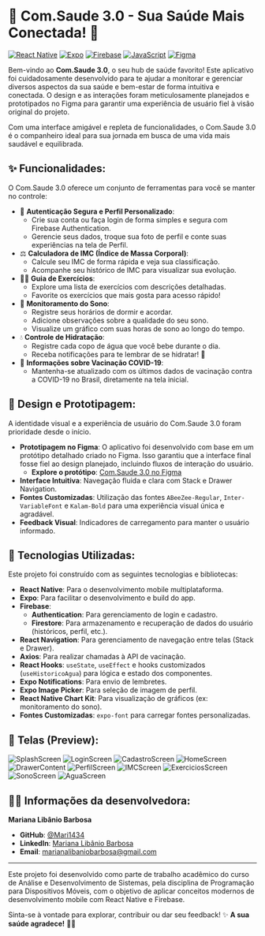 # 🧘 Com.Saude 3.0 - Sua Saúde Mais Conectada! 💚

[![React Native](https://img.shields.io/badge/React%20Native-0.76.9-61DAFB?style=for-the-badge&logo=react)](https://reactnative.dev/)
[![Expo](https://img.shields.io/badge/Expo-52.0.46-000020?style=for-the-badge&logo=expo&logoColor=white)](https://expo.dev/)
[![Firebase](https://img.shields.io/badge/Firebase-DA5A05?style=for-the-badge&logo=firebase&logoColor=white)](https://firebase.google.com/)
[![JavaScript](https://img.shields.io/badge/JavaScript-ES6%2B-F7DF1E?style=for-the-badge&logo=javascript&logoColor=black)](https://developer.mozilla.org/pt-BR/docs/Web/JavaScript)
[![Figma](https://img.shields.io/badge/Figma-Design-F24E1E?style=for-the-badge&logo=figma&logoColor=white)](https://www.figma.com/design/EIl6MJxT8kR4eHyGyUoiqA/Com.saude-3.0?node-id=0-1&p=f&t=5UnP59BMOyVmAX9i-0)

Bem-vindo ao **Com.Saude 3.0**, o seu hub de saúde favorito! Este aplicativo foi cuidadosamente desenvolvido para te ajudar a monitorar e gerenciar diversos aspectos da sua saúde e bem-estar de forma intuitiva e conectada. O design e as interações foram meticulosamente planejados e prototipados no Figma para garantir uma experiência de usuário fiel à visão original do projeto.

Com uma interface amigável e repleta de funcionalidades, o Com.Saude 3.0 é o companheiro ideal para sua jornada em busca de uma vida mais saudável e equilibrada.

## ✨ Funcionalidades:

O Com.Saude 3.0 oferece um conjunto de ferramentas para você se manter no controle:

* 👤 **Autenticação Segura e Perfil Personalizado**:
    * Crie sua conta ou faça login de forma simples e segura com Firebase Authentication.
    * Gerencie seus dados, troque sua foto de perfil e conte suas experiências na tela de Perfil.
* ⚖️ **Calculadora de IMC (Índice de Massa Corporal)**:
    * Calcule seu IMC de forma rápida e veja sua classificação.
    * Acompanhe seu histórico de IMC para visualizar sua evolução.
* 🏃‍♂️ **Guia de Exercícios**:
    * Explore uma lista de exercícios com descrições detalhadas.
    * Favorite os exercícios que mais gosta para acesso rápido!
* 🛌 **Monitoramento do Sono**:
    * Registre seus horários de dormir e acordar.
    * Adicione observações sobre a qualidade do seu sono.
    * Visualize um gráfico com suas horas de sono ao longo do tempo.
* 💧 **Controle de Hidratação**:
    * Registre cada copo de água que você bebe durante o dia.
    * Receba notificações para te lembrar de se hidratar! 🌿
* 💉 **Informações sobre Vacinação COVID-19**:
    * Mantenha-se atualizado com os últimos dados de vacinação contra a COVID-19 no Brasil, diretamente na tela inicial.

## 🎨 Design e Prototipagem:

A identidade visual e a experiência de usuário do Com.Saude 3.0 foram prioridade desde o início.
* **Prototipagem no Figma**: O aplicativo foi desenvolvido com base em um protótipo detalhado criado no Figma. Isso garantiu que a interface final fosse fiel ao design planejado, incluindo fluxos de interação do usuário.
    * **Explore o protótipo**: [Com.Saude 3.0 no Figma](https://www.figma.com/design/EIl6MJxT8kR4eHyGyUoiqA/Com.saude-3.0?node-id=0-1&p=f&t=5UnP59BMOyVmAX9i-0)
* **Interface Intuitiva**: Navegação fluida e clara com Stack e Drawer Navigation.
* **Fontes Customizadas**: Utilização das fontes `ABeeZee-Regular`, `Inter-VariableFont` e `Kalam-Bold` para uma experiência visual única e agradável.
* **Feedback Visual**: Indicadores de carregamento para manter o usuário informado.

## 🚀 Tecnologias Utilizadas:

Este projeto foi construído com as seguintes tecnologias e bibliotecas:

* **React Native**: Para o desenvolvimento mobile multiplataforma.
* **Expo**: Para facilitar o desenvolvimento e build do app.
* **Firebase**:
    * **Authentication**: Para gerenciamento de login e cadastro.
    * **Firestore**: Para armazenamento e recuperação de dados do usuário (históricos, perfil, etc.).
* **React Navigation**: Para gerenciamento de navegação entre telas (Stack e Drawer).
* **Axios**: Para realizar chamadas à API de vacinação.
* **React Hooks**: `useState`, `useEffect` e hooks customizados (`useHistoricoAgua`) para lógica e estado dos componentes.
* **Expo Notifications**: Para envio de lembretes.
* **Expo Image Picker**: Para seleção de imagem de perfil.
* **React Native Chart Kit**: Para visualização de gráficos (ex: monitoramento do sono).
* **Fontes Customizadas**: `expo-font` para carregar fontes personalizadas.

## 📱 Telas (Preview):

![SplashScreen](https://github.com/user-attachments/assets/3de2c49b-3ac6-4921-8506-3bfc7d36992c)
![LoginScreen](https://github.com/user-attachments/assets/d1b2bc78-418f-4f33-9a5d-ff2bca28cd27)
![CadastroScreen](https://github.com/user-attachments/assets/8164f83c-62fd-4fbc-9768-a83593e1d137)
![HomeScreen](https://github.com/user-attachments/assets/05613943-0ad4-41b9-90bb-0af6c3578bd2)
![DrawerContent](https://github.com/user-attachments/assets/357a9442-b20b-47ba-b006-1f3195de44ad)
![PerfilScreen](https://github.com/user-attachments/assets/fee979e6-b2d4-4692-9d4b-050210fdd05f)
![IMCScreen](https://github.com/user-attachments/assets/1ca1d289-2e00-4e12-a789-9c680918241f)
![ExerciciosScreen](https://github.com/user-attachments/assets/44fb30a0-0d29-4710-a6a3-2c899c3deeee)
![SonoScreen](https://github.com/user-attachments/assets/233d0724-24c9-4906-ac87-9313f2023018)
![AguaScreen](https://github.com/user-attachments/assets/198ea05a-0cb9-4923-b4e3-2b2bfecd08ee)

## 👩‍💻 Informações da desenvolvedora:

**Mariana Libânio Barbosa**

* **GitHub**: [@Mari1434](https://github.com/Mari1434)
* **LinkedIn**: [Mariana Libânio Barbosa](https://www.linkedin.com/in/mariana-libânio-barbosa-83b8451a4)
* **Email**: marianalibaniobarbosa@gmail.com

---

Este projeto foi desenvolvido como parte de trabalho acadêmico do curso de Análise e Desenvolvimento de Sistemas, pela disciplina de Programação para Dispositivos Móveis, com o objetivo de aplicar conceitos modernos de desenvolvimento mobile com React Native e Firebase.

Sinta-se à vontade para explorar, contribuir ou dar seu feedback! ✨
**A sua saúde agradece!** 🌿😌
